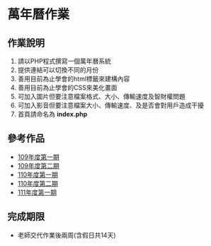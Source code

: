 # 萬年曆作業

## 作業說明
1. 請以PHP程式撰寫一個萬年曆系統
2. 提供連結可以切換不同的月份
3. 善用目前為止學會的html標籤來建構內容
4. 善用目前為止學會的CSS來美化畫面
5. 可加入圖片但要注意檔案格式、大小、傳輸速度及智財權問題
6. 可加入影音但要注意檔案大小、傳輸速度、及是否會對用戶造成干擾
7. 首頁請命名為 **index.php**

## 參考作品
* [109年度第一期](http://220.128.133.15/mackliu/10901/calendar/)
* [109年度第二期](http://220.128.133.15/mackliu/10902)
* [110年度第一期](http://220.128.133.15/mackliu/11001)
* [110年度第二期](http://220.128.133.15/mackliu/11002)
* [111年度第一期](http://220.128.133.15/mackliu/calendar/11101/)

## 完成期限
* 老師交代作業後兩周(含假日共14天)
